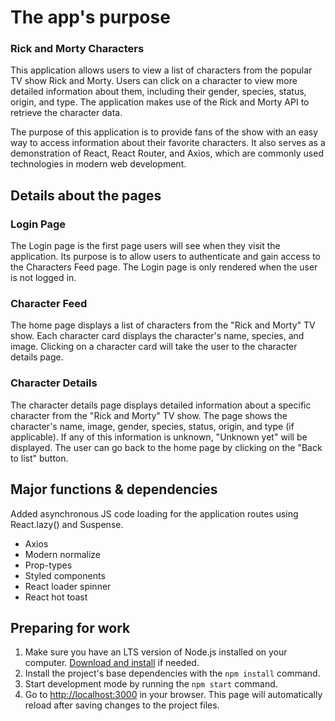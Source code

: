 # The app's purpose

### Rick and Morty Characters

This application allows users to view a list of characters from the popular TV
show Rick and Morty. Users can click on a character to view more detailed
information about them, including their gender, species, status, origin, and
type. The application makes use of the Rick and Morty API to retrieve the
character data.

The purpose of this application is to provide fans of the show with an easy way
to access information about their favorite characters. It also serves as a
demonstration of React, React Router, and Axios, which are commonly used
technologies in modern web development.

## Details about the pages

### Login Page

The Login page is the first page users will see when they visit the application.
Its purpose is to allow users to authenticate and gain access to the Characters
Feed page. The Login page is only rendered when the user is not logged in.

### Character Feed

The home page displays a list of characters from the "Rick and Morty" TV show.
Each character card displays the character's name, species, and image. Clicking
on a character card will take the user to the character details page.

### Character Details

The character details page displays detailed information about a specific
character from the "Rick and Morty" TV show. The page shows the character's
name, image, gender, species, status, origin, and type (if applicable). If any
of this information is unknown, "Unknown yet" will be displayed. The user can go
back to the home page by clicking on the "Back to list" button.

## Major functions & dependencies

Added asynchronous JS code loading for the application routes using React.lazy()
and Suspense.

- Axios
- Modern normalize
- Prop-types
- Styled components
- React loader spinner
- React hot toast

## Preparing for work

1. Make sure you have an LTS version of Node.js installed on your computer.
   [Download and install](https://nodejs.org/en/) if needed.
2. Install the project's base dependencies with the `npm install` command.
3. Start development mode by running the `npm start` command.
4. Go to [http://localhost:3000](http://localhost:3000) in your browser. This
   page will automatically reload after saving changes to the project files.
